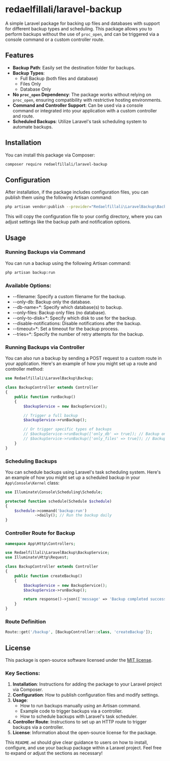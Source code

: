# redaelfillali/laravel-backup

A simple Laravel package for backing up files and databases with support for different backup types and scheduling. This package allows you to perform backups without the use of `proc_open`, and can be triggered via a console command or a custom controller route.

## Features

- **Backup Path**: Easily set the destination folder for backups.
- **Backup Types**: 
  - Full Backup (both files and database)
  - Files Only
  - Database Only
- **No `proc_open` Dependency**: The package works without relying on `proc_open`, ensuring compatibility with restrictive hosting environments.
- **Command and Controller Support**: Can be used via a console command or integrated into your application with a custom controller and route.
- **Scheduled Backups**: Utilize Laravel's task scheduling system to automate backups.

## Installation

You can install this package via Composer:

```bash
composer require redaelfillali/laravel-backup
```

## Configuration

After installation, if the package includes configuration files, you can publish them using the following Artisan command:

```bash
php artisan vendor:publish --provider="Redaelfillali\LaravelBackup\BackupServiceProvider"
```

This will copy the configuration file to your config directory, where you can adjust settings like the backup path and notification options.

## Usage

### Running Backups via Command

You can run a backup using the following Artisan command:

```bash
php artisan backup:run
```

### Available Options:

- --filename: Specify a custom filename for the backup.
- --only-db: Backup only the database.
- --db-name=*: Specify which database(s) to backup.
- --only-files: Backup only files (no database).
- --only-to-disk=*: Specify which disk to use for the backup.
- --disable-notifications: Disable notifications after the backup.
- --timeout=*: Set a timeout for the backup process.
- --tries=*: Specify the number of retry attempts for the backup.

### Running Backups via Controller

You can also run a backup by sending a POST request to a custom route in your application. Here's an example of how you might set up a route and controller method:

```php
use Redaelfillali\LaravelBackup\Backup;

class BackupController extends Controller
{
    public function runBackup()
    {
        $backupService = new BackupService();

        // Trigger a full backup
        $backupService->runBackup();

        // Or trigger specific types of backups
        // $backupService->runBackup(['only_db' => true]); // Backup only database
        // $backupService->runBackup(['only_files' => true]); // Backup only files
    }
}
```

### Scheduling Backups

You can schedule backups using Laravel's task scheduling system. Here's an example of how you might set up a scheduled backup in your `App\Console\Kernel` class:

```php
use Illuminate\Console\Scheduling\Schedule;

protected function schedule(Schedule $schedule)
{
    $schedule->command('backup:run')
             ->daily(); // Run the backup daily
}
```
 ### Controller Route for Backup

```php
namespace App\Http\Controllers;

use Redaelfillali\LaravelBackup\BackupService;
use Illuminate\Http\Request;

class BackupController extends Controller
{
    public function createBackup()
    {
        $backupService = new BackupService();
        $backupService->runBackup();

        return response()->json(['message' => 'Backup completed successfully']);
    }
}
```

### Route Definition

```php
Route::get('/backup', [BackupController::class, 'createBackup']);

```

## License

This package is open-source software licensed under the [MIT license](https://opensource.org/licenses/MIT).

### Key Sections:
1. **Installation**: Instructions for adding the package to your Laravel project via Composer.
2. **Configuration**: How to publish configuration files and modify settings.
3. **Usage**: 
   - How to run backups manually using an Artisan command.
   - Example code to trigger backups via a controller.
   - How to schedule backups with Laravel's task scheduler.
4. **Controller Route**: Instructions to set up an HTTP route to trigger backups via a controller.
5. **License**: Information about the open-source license for the package.

This `README.md` should give clear guidance to users on how to install, configure, and use your backup package within a Laravel project. Feel free to expand or adjust the sections as necessary!
